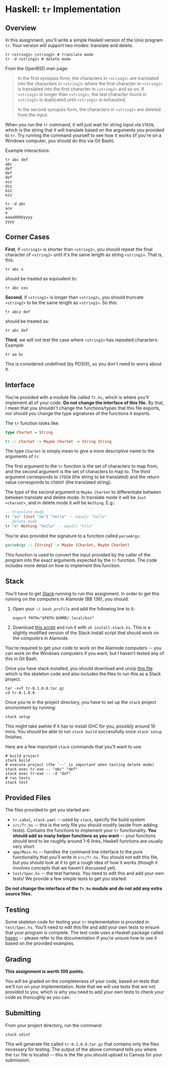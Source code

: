 Haskell: `tr` Implementation
============================

Overview
--------

In this assignment, you'll write a simple Haskell version of the Unix program
`tr`. Your version will support two modes: translate and delete.

```
tr <string1> <string2> # translate mode
tr -d <string1> # delete mode
```

From the OpenBSD man page:

> In the first synopsis form, the characters in `<string1>` are translated
> into the characters in `<string2>` where the first character in `<string1>`
> is translated into the first character in `<string2>` and so on. If
> `<string1>` is longer than `<string2>`, the last character found in
> `<string2>` is duplicated until `<string1>` is exhausted.
>
> In the second synopsis form, the characters in `<string1>` are deleted from
> the input.

When you run the `tr` command, it will just wait for string input via `STDIN`,
which is the string that it will translate based on the arguments you provided
to `tr`. Try running the command yourself to see how it works (if you're on a
Windows computer, you should do this via Git Bash).

Example interactions:

```
tr abc def
abc
def
def
def
azz
dzz
bzz
ezz
```

```
tr -d abc
ace
e
aaaabbbbyyyy
yyyy
```

Corner Cases
------------

**First**, if `<string1>` is shorter than `<string2>`, you should repeat the
final character of `<string2>` until it's the same length as string `<string1>`.
That is, this:

```
tr abc x
```

should be treated as equivalent to:

```
tr abc xxx
```

**Second**, if `<string1>` is longer than `<string2>`, you should truncate
`<string2>` to be the same length as `<string1>`. So this:

```
tr abcz def
```

should be treated as:

```
tr abc def
```

**Third**, we will *not* test the case where `<string1>` has repeated
characters. Example:

```
tr aa bc
```

This is considered undefined (by POSIX), so you don't need to worry
about it.

Interface
---------

You're provided with a module file called `Tr.hs`, which is where you'll
implement all of your code. **Do not change the interface of this file.** By
that, I mean that you shouldn't change the functions/types that this file
exports, nor should you change the type signatures of the functions it exports.

The `tr` function looks like:

```haskell
type CharSet = String

tr :: CharSet -> Maybe CharSet -> String String
```

The type `CharSet` is simply mean to give a more descriptive name to the
arguments of `tr`.

The first argument to the `tr` function is the set of characters to map from,
and the second argument is the set of characters to map to. The third argument
corresponds to `STDIN` (the string to be translated) and the return value
corresponds to `STDOUT` (the translated string).

The type of the second argument is `Maybe CharSet` to differentiate between
between translate and delete mode. In translate mode it will be `Just
<charset>`, and in delete mode it will be `Nothing`. E.g.:

```haskell
-- translate mode
tr "eo" (Just "oe") "hello" -- equals "holle"
-- delete mode
tr "e" Nothing "hello" -- equals "hllo"
```

You're also provided the signature to a function called `parseArgs`:

```haskell
parseArgs :: [String] -> Maybe (CharSet, Maybe CharSet)
```

This function is used to convert the input provided by the caller of the program
into the exact arguments expected by the `tr` function. The code includes more
detail on how to implement this function.

Stack
-----

You'll have to get [Stack](https://docs.haskellstack.org/en/stable/README/)
running to run this assignment. In order to get this running on the computers in
Alamode (BB 136), you should:

1.  Open your `~/.bash_profile` and add the following line to it:

        export PATH="$PATH:$HOME/.local/bin"

2.  Download [this script](../install-stack.sh) and run it with
    `sh install-stack.hs`. This is a slightly modified version of the Stack
    install script that should work on the computers in Alamode.

You're required to get your code to work on the Alamode computers -- you can
work on the Windows computers if you want, but I haven't tested any of this
in Git Bash.

Once you have stack installed, you should download and unzip [this
file](./tr-0.1.0.0.tar.gz) which is the skeleton code and also includes the
files to run this as a Stack project.

```
tar -xvf tr-0.1.0.0.tar.gz
cd tr-0.1.0.0
```

Once you're in the project directory, you have to set up the `stack` project
environment by running:

```
stack setup
```

This might take awhile if it has to install GHC for you, possibly around 10
mins. You should be able to run `stack build` successfully once `stack setup`
finishes.

Here are a few important `stack` commands that you'll want to use:

```
# build project
stack build
# execute project (the `--` is important when testing delete mode)
stack exec tr-exe -- "abc" "def"
stack exec tr-exe -- -d "def"
# run tests
stack test
```

Provided Files
--------------

The files provided to get you started are:

-   `tr.cabal`, `stack.yaml` -- used by `stack`, specify the build system
-   `src/Tr.hs` -- this is the only file you should modify (aside from adding
    tests). Contains the functions to implement your `tr` functionality. **You
    should add as many helper functions as you want** -- your functions should
    tend to be roughly around 1-6 lines, Haskell functions are usually very
    short.
-   `app/Main.hs` -- handles the command line interface to the pure
    functionality that you'll write in `src/Tr.hs`. You should not edit this
    file, but you should look at it to get a rough idea of how it works (though
    it involves concepts that we haven't discussed yet).
-   `test/Spec.hs` -- the test harness. You need to edit this and add your own
    tests! We provide a few simple tests to get you started.

**Do not change the interface of the `Tr.hs` module and do not add any extra
source files.**

Testing
-------

Some skeleton code for testing your `tr` implementation is provided in
`test/Spec.hs`. You'll need to edit this file and add your own tests to ensure
that your program is complete. The test code uses a Haskell package called
[hspec](http://hspec.github.io/) -- please refer to the documentation if you're
unsure how to use it based on the provided examples.

Grading
-------

**This assignment is worth 100 points.**

You will be graded on the completeness of your code, based on tests that we'll
run on your implementation. Note that we will use tests that are not provided to
you, which is why you need to add your own tests to check your code as
thoroughly as you can.

Submitting
----------

From your project directory, run the command:

```
stack sdist
```

This will generate file called `tr-0.1.0.0.tar.gz` that contains only the files
necessary for testing. The output of the above command tells you where the `tar`
file is located -- this is the file you should upload to Canvas for your
submission.
